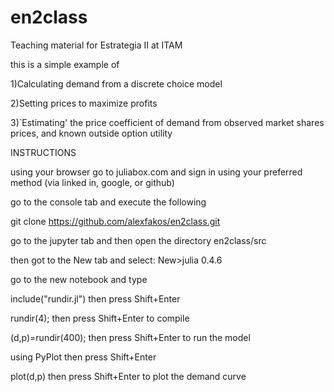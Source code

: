 # en2class
Teaching material for Estrategia II at ITAM

this is a simple example of

1)Calculating demand from a discrete choice model

2)Setting prices to maximize profits 

3)`Estimating' the price coefficient of demand from observed market shares prices, and known outside option utility


INSTRUCTIONS

using your browser go to juliabox.com and sign in using your preferred method (via linked in, google, or github)

go to the console tab and execute the following

git clone https://github.com/alexfakos/en2class.git

go to the jupyter tab and then open the directory en2class/src

then got to the New tab and select: New>julia 0.4.6

go to the new notebook and type

include("rundir.jl")   then press Shift+Enter

rundir(4);              then press Shift+Enter to compile

(d,p)=rundir(400);      then press Shift+Enter to run the model

using PyPlot           then press Shift+Enter 

plot(d,p)               then press Shift+Enter to plot the demand curve
